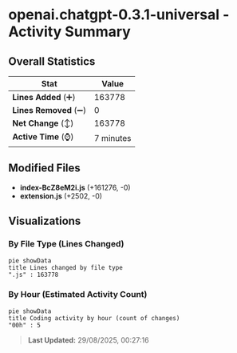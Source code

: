 # openai.chatgpt-0.3.1-universal - Activity Summary 

## Overall Statistics

| Stat                   | Value                                                             |
| ---------------------- | ----------------------------------------------------------------- |
| **Lines Added** (➕)   | 163778                                          |
| **Lines Removed** (➖) | 0                                        |
| **Net Change** (↕)    | 163778                |
| **Active Time** (⌚)   | 7 minutes |


## Modified Files
- **index-BcZ8eM2i.js** (+161276, -0)
- **extension.js** (+2502, -0)

## Visualizations

### By File Type (Lines Changed)

```mermaid
pie showData
title Lines changed by file type
".js" : 163778
```

### By Hour (Estimated Activity Count)

```mermaid
pie showData
title Coding activity by hour (count of changes)
"00h" : 5
```


> **Last Updated:** 29/08/2025, 00:27:16